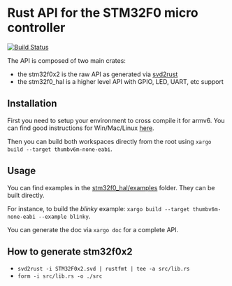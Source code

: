 # Rust API for the STM32F0 micro controller

[![Build Status](https://travis-ci.org/pollen-robotics/stm32f0.svg?branch=master)](https://travis-ci.org/pollen-robotics/stm32f0)

The API is composed of two main crates:

* the stm32f0x2 is the raw API as generated via [svd2rust](https://github.com/japaric/svd2rust)
* the stm32f0_hal is a higher level API with GPIO, LED, UART, etc support

## Installation

First you need to setup your environment to cross compile it for armv6. You can find good instructions for Win/Mac/Linux [here](https://japaric.github.io/discovery/03-setup/README.html).

Then you can build both workspaces directly from the root using ```xargo build --target thumbv6m-none-eabi```.

## Usage

You can find examples in the [stm32f0_hal/examples](./stm32f0_hal/examples) folder. They can be built directly.

For instance, to build the *blinky* example: ```xargo build --target thumbv6m-none-eabi --example blinky```.

You can generate the doc via ```xargo doc``` for a complete API.

## How to generate stm32f0x2

* ```svd2rust -i STM32F0x2.svd | rustfmt | tee -a src/lib.rs```
* ```form -i src/lib.rs -o ./src```
